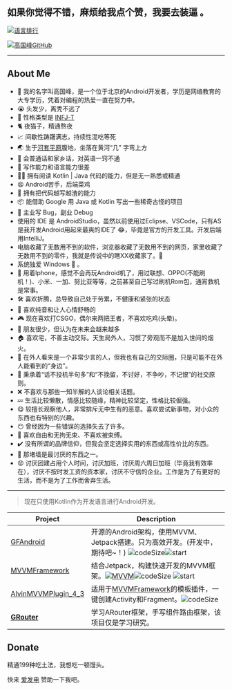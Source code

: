 ## 如果你觉得不错，麻烦给我点个赞，我要去装逼 。

[![语言排行](https://github-readme-stats.vercel.app/api/top-langs/?username=Chen-Xi-g)](https://github.com/Chen-Xi-g)

[![高国峰GitHub](https://github-readme-stats.vercel.app/api?username=Chen-Xi-g)](https://github.com/Chen-Xi-g)

----

## About Me

- 🎉 我的名字叫高国峰，是一个位于北京的Android开发者，学历是网络教育的大专学历，凭着对编程的热爱一直在努力中。
- 😭 头发少，离秃不远了
- 🌰 性格类型是 [INFJ-T](https://www.16personalities.com/ch/infp-%E4%BA%BA%E6%A0%BC) 
- 🐈 夜猫子，精通熬夜
- 📈 间歇性踌躇满志，持续性混吃等死
- 🌏 生于[河套平原](https://baike.baidu.com/item/河套平原/83939)腹地，坐落在黄河“几” 字弯上方
- 💬 会普通话和家乡话，对英语一窍不通
- 📝 写作能力和语言能力很差
- 🤦‍♂️ 拥有阅读 Kotlin | Java 代码的能力，但是无一熟悉或精通
- 😫 Android苦手，后端菜鸡
- 💊 拥有把代码越写越渣的能力
- 📦 能借助 Google 用 Java 或 Kotlin 写出一些稀奇古怪的项目
- 🐛 主业写 Bug，副业 Debug
- 使用的 IDE 是 AndroidStudio，虽然以前使用过Eclipse、VSCode，只有AS是我开发Android用起来最爽的IDE了 😂，毕竟是官方的开发工具。开发后端用IntelliJ。
- 电脑收藏了无数用不到的软件，浏览器收藏了无数用不到的网页，家里收藏了无数用不到的零件，我就是传说中的瞎XX收藏家了。🤣
- 系统独爱 Windows 🍭 。
- 📱 用着Iphone，感觉不会再玩Android机了，用过联想、OPPO(不能刷机！)、小米、一加、努比亚等等，之前甚至自己写过刷机Rom包，通宵救机是常事。
- 🛠️ 喜欢折腾，总导致自己处于劳累，不健康和紧张的状态
- 🎹 喜欢纯音和让人心情舒畅的
- 🎮 现在喜欢打CSGO，偶尔来两把王者，不喜欢吃鸡(头晕)。
- 🍻 朋友很少，但认为在未来会越来越多
- 🏠 喜欢宅，不善主动交际。天生局外人，习惯了旁观而不是加入世间的烟火。
- 💬 在外人看来是一个非常少言的人，但我也有自己的交际圈，只是可能不在外人能看到的“身边”。
- 🍺 秉承着“话不投机半句多”和“不挽留，不讨好，不争吵，不记恨”的社交原则。
- ❌ 不喜欢与那些一知半解的人谈论相关话题。
- 💤 生活比较懒散，情感比较随缘，精神比较坚定，性格比较倔强。
- 😋 较擅长观察他人，非常排斥无中生有的恶意。喜欢尝试新事物，对小众的东西也有特别的兴趣。
- 😶 曾经因为一些错误的选择失去了许多。
- 🚩 喜欢自由和无拘无束、不喜欢被束缚。
- ✔️ 没有所谓的品牌信仰，但我会坚定选择实用的东西或高性价比的东西。
- 🧱 那堵墙是最讨厌的东西之一。
- 😡 讨厌团建占用个人时间，讨厌加班，讨厌周六周日加班（毕竟我有效率在），讨厌不按时发工资的资本家，讨厌不守信的企业。工作是为了有更好的生活，而不是为了工作而舍弃生活。

---

> 现在只使用Kotlin作为开发语言进行Android开发。

| Project                                                      | Description                                                  |
| ------------------------------------------------------------ | ------------------------------------------------------------ |
| [GFAndroid](https://github.com/Chen-Xi-g/GFAndroid)          | 开源的Android架构，使用MVVM、Jetpack搭建。只为高效开发。(开发中，期待吧~！) ![codeSize](https://img.shields.io/github/languages/code-size/Chen-Xi-g/GFAndroid?style=social)![start](https://img.shields.io/github/stars/Chen-Xi-g/GFAndroid?style=social) |
| [MVVMFramework](https://github.com/Chen-Xi-g/MVVMFramework)  | 结合Jetpack，构建快速开发的MVVM框架。[![MVVM](https://jitpack.io/v/Chen-Xi-g/MVVMFramework.svg)](https://jitpack.io/#Chen-Xi-g/MVVMFramework)![codeSize](https://img.shields.io/github/languages/code-size/Chen-Xi-g/MVVMFramework?style=social) ![start](https://img.shields.io/github/stars/Chen-Xi-g/MVVMFramework?style=social) |
| [AlvinMVVMPlugin_4_3](https://github.com/Chen-Xi-g/AlvinMVVMPlugin_4_3) | 适用于[MVVMFramework](https://github.com/Chen-Xi-g/MVVMFramework)的模板插件，一键创建Activity和Fragment。![codeSize](https://img.shields.io/github/languages/code-size/Chen-Xi-g/AlvinMVVMPlugin_4_3?style=social) |
| **[GRouter](https://github.com/Chen-Xi-g/GRouter)**          | 学习ARouter框架，手写组件路由框架，该项目仅是学习研究。      |



## Donate

精通199种吃土法，我想吃一顿馒头。

快来 [爱发电](https://afdian.net/@minlu) 赞助一下我吧。
